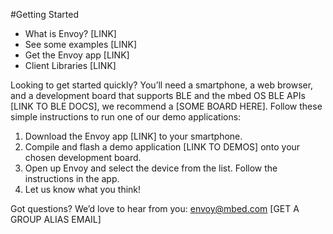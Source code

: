#Getting Started

- What is Envoy? [LINK]
- See some examples [LINK]
- Get the Envoy app [LINK]
- Client Libraries [LINK]

Looking to get started quickly? You’ll need a smartphone, a web browser, and a development board that supports BLE and the mbed OS BLE APIs [LINK TO BLE DOCS], we recommend a [SOME BOARD HERE]. Follow these simple instructions to run one of our demo applications:
1. Download the Envoy app [LINK] to your smartphone.
2. Compile and flash a demo application [LINK TO DEMOS] onto your chosen development board.
3. Open up Envoy and select the device from the list. Follow the instructions in the app.
4. Let us know what you think!

Got questions? We’d love to hear from you: envoy@mbed.com [GET A GROUP ALIAS EMAIL]
